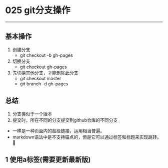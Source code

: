 # 025 git分支操作      
---
## 基本操作  
1. 创建分支  
	- git checkout -b gh-pages  
2. 切换分支   
	- git checkout gh-pages   
3. 先切换其他分支，才能删除此分支   	  
	- git checkout master  
	- git branch -d gh-pages   

## 总结  
1. 分支类似于一个版本  
2. 提交时，所在不同的分支提交到github仓库的不同分支  



- 一样是一种页面内的超级链接，运用相当普遍。  
- markdown语法中是不支持锚点的，但是它可以通过标签和标题来实现跳转。  :link:

## 1 使用a标签(需要更新最新版)